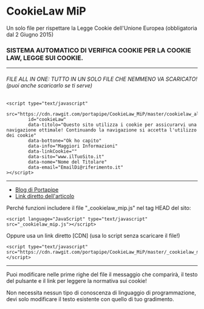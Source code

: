 # CookieLaw MiP


Un solo file per rispettare la Legge Cookie dell'Unione Europea (obbligatoria dal 2 Giugno 2015)

### SISTEMA AUTOMATICO DI VERIFICA COOKIE PER LA COOKIE LAW, LEGGE SUI COOKIE.

---
###### FILE ALL IN ONE: TUTTO IN UN SOLO FILE CHE NEMMENO VA SCARICATO! (puoi anche scaricarlo se ti serve)
```html5
<script type="text/javascript"
        src="https://cdn.rawgit.com/portapipe/CookieLaw_MiP/master/cookielaw_allinone.js"
        id="cookieLaw"
        data-titolo="Questo sito utilizza i cookie per assicurarvi una navigazione ottimale! Continuando la navigazione si accetta l'utilizzo dei cookie"
        data-bottone="Ok ho capito"
        data-info="Maggiori Informazioni"
        data-linkCookie=""
        data-sito="www.ilTuoSito.it"
        data-nome="Nome del Titolare"
        data-email="EmailDi@riferimento.it"
></script>
```
---

* [Blog di Portapipe](http://portapipe.wordpress.com)
* [Link diretto dell'articolo](https://portapipe.wordpress.com/2013/04/27/script-legge-cookie-ue-1-solo-file-per-essere-in-regola/)

Perché funzioni includere il file "_cookielaw_mip.js" nel tag HEAD del sito:

```
<script language="JavaScript" type="text/javascript" src="_cookielaw_mip.js"></script>
```
Oppure usa un link diretto [CDN] (usa lo script senza scaricare il file!)
```
<script type="text/javascript" src="https://cdn.rawgit.com/portapipe/CookieLaw_MiP/master/_cookielaw_mip.js"></script>
```

---
Puoi modificare nelle prime righe del file il messaggio che comparirà, il testo del pulsante e il link per leggere la normativa sui cookie!

Non necessita nessun tipo di conoscenza di linguaggio di programmazione, devi solo modificare il testo esistente con quello di tuo gradimento.

